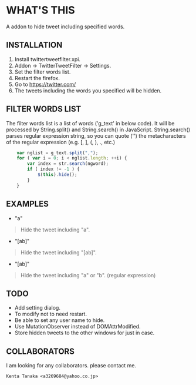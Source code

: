WHAT'S THIS
===========
  A addon to hide tweet including specified words.


INSTALLATION
------------

1. Install twittertweetfilter.xpi.
2. Addon -> TwitterTweetFilter -> Settings.
3. Set the filter words list.
4. Restart the firefox.
5. Go to https://twitter.com/
6. The tweets including the words you specified will be hidden.


FILTER WORDS LIST
-----------------

  The filter words list is a list of words ('g_text' in below code). It will be processed by String.split() and String.search() in JavaScript. String.search() parses regular expression string, so you can quote ('\') the metacharacters of the regular expression (e.g. [, ], (, ), ., etc.)


```javascript
    var nglist = g_text.split(",");
    for ( var i = 0; i < nglist.length; ++i) {
        var index = str.search(ngword);
        if ( index != -1 ) {
            $(this).hide();
        }
    }
```

EXAMPLES
--------
- "a"
> Hide the tweet including "a".
- "\[ab\]"
> Hide the tweet including "[ab]".
- "[ab]"
> Hide the tweet including "a" or "b". (regular expression)


TODO
----

- Add setting dialog.
- To modify not to need restart.
- Be able to set any user name to hide.
- Use MutationObserver instead of DOMAttrModified.
- Store hidden tweets to the other windows for just in case.


COLLABORATORS
-------------

  I am looking for any collaborators. please contact me.

    Kenta Tanaka <a3269684@yahoo.co.jp>

